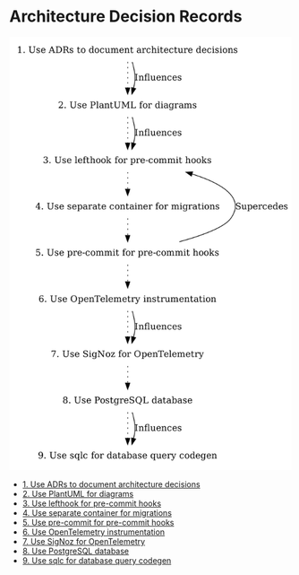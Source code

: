 # Architecture Decision Records

<!---
This is a template injected as an intro to the ADR toc in README.md
--->

![ADR graph](adr.png)

* [1. Use ADRs to document architecture decisions](0001-use-adrs-to-document-architecture-decisions.md)
* [2. Use PlantUML for diagrams](0002-use-plantuml-for-diagrams.md)
* [3. Use lefthook for pre-commit hooks](0003-use-pre-commit-hooks.md)
* [4. Use separate container for migrations](0004-use-separate-container-for-migrations.md)
* [5. Use pre-commit for pre-commit hooks](0005-use-pre-commit-for-pre-commit-hooks.md)
* [6. Use OpenTelemetry instrumentation](0006-use-opentelemetry-instrumentation.md)
* [7. Use SigNoz for OpenTelemetry](0007-use-signoz-for-opentelemetry.md)
* [8. Use PostgreSQL database](0008-use-postgresql-database.md)
* [9. Use sqlc for database query codegen](0009-use-sqlc-for-database-query-codegen.md)
